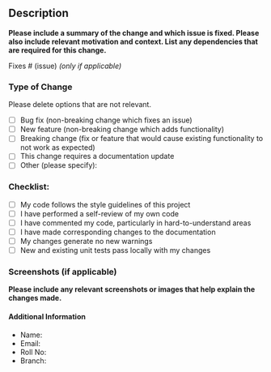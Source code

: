## Description

**Please include a summary of the change and which issue is fixed. Please also include relevant motivation and context. List any dependencies that are required for this change.**

Fixes # (issue) *(only if applicable)*

### Type of Change

Please delete options that are not relevant.

- [ ] Bug fix (non-breaking change which fixes an issue)
- [ ] New feature (non-breaking change which adds functionality)
- [ ] Breaking change (fix or feature that would cause existing functionality to not work as expected)
- [ ] This change requires a documentation update
- [ ] Other (please specify):

### Checklist:

- [ ] My code follows the style guidelines of this project
- [ ] I have performed a self-review of my own code
- [ ] I have commented my code, particularly in hard-to-understand areas
- [ ] I have made corresponding changes to the documentation
- [ ] My changes generate no new warnings
- [ ] New and existing unit tests pass locally with my changes

### Screenshots (if applicable)

**Please include any relevant screenshots or images that help explain the changes made.**

#### Additional Information 
- Name:
- Email:
- Roll No:
- Branch:
